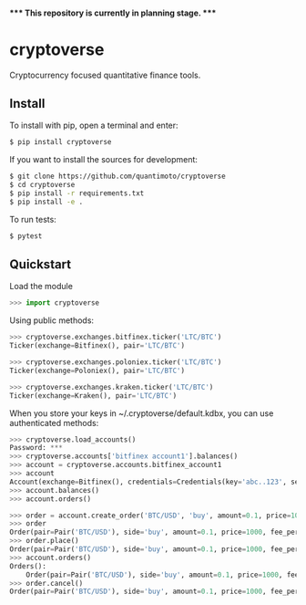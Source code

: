 #### *** This repository is currently in planning stage. ***

# cryptoverse
Cryptocurrency focused quantitative finance tools.


## Install

To install with pip, open a terminal and enter:
```bash
$ pip install cryptoverse
```

If you want to install the sources for development:
```bash
$ git clone https://github.com/quantimoto/cryptoverse
$ cd cryptoverse
$ pip install -r requirements.txt
$ pip install -e .
```

To run tests:
```bash
$ pytest
```

## Quickstart

Load the module
```python
>>> import cryptoverse
```

Using public methods:
```python
>>> cryptoverse.exchanges.bitfinex.ticker('LTC/BTC')
Ticker(exchange=Bitfinex(), pair='LTC/BTC')

>>> cryptoverse.exchanges.poloniex.ticker('LTC/BTC')
Ticker(exchange=Poloniex(), pair='LTC/BTC')

>>> cryptoverse.exchanges.kraken.ticker('LTC/BTC')
Ticker(exchange=Kraken(), pair='LTC/BTC')
```

When you store your keys in ~/.cryptoverse/default.kdbx, you can use authenticated methods:
```python
>>> cryptoverse.load_accounts()
Password: ***
>>> cryptoverse.accounts['bitfinex account1'].balances()
>>> account = cryptoverse.accounts.bitfinex_account1
>>> account
Account(exchange=Bitfinex(), credentials=Credentials(key='abc..123', secret='qwe..890'), label='account1')
>>> account.balances()
>>> account.orders()

>>> order = account.create_order('BTC/USD', 'buy', amount=0.1, price=1000)
>>> order
Order(pair=Pair('BTC/USD'), side='buy', amount=0.1, price=1000, fee_percentage=0.1)
>>> order.place()
Order(pair=Pair('BTC/USD'), side='buy', amount=0.1, price=1000, fee_percentage=0.1, status='active')
>>> account.orders()
Orders():
    Order(pair=Pair('BTC/USD'), side='buy', amount=0.1, price=1000, fee_percentage=0.1, status='active')
>>> order.cancel()
Order(pair=Pair('BTC/USD'), side='buy', amount=0.1, price=1000, fee_percentage=0.1, status='cancelled')
```
